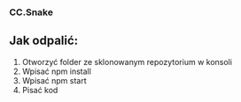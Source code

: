 ### CC.Snake

## Jak odpalić:

1. Otworzyć folder ze sklonowanym repozytorium w konsoli
2. Wpisać npm install
3. Wpisać npm start
4. Pisać kod
